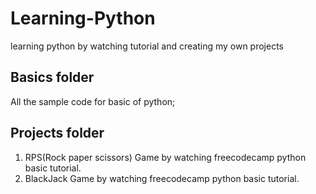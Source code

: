 # Learning-Python
learning python by watching tutorial and creating my own projects
## Basics folder 
  All the sample code for basic of python;
##  Projects folder
  1) RPS(Rock paper scissors) Game by watching freecodecamp python basic tutorial.
  2) BlackJack Game by watching freecodecamp python basic tutorial.
